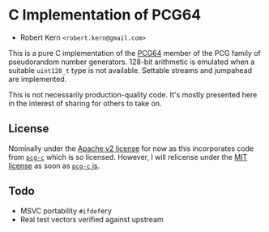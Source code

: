 # C Implementation of PCG64

* Robert Kern `<robert.kern@gmail.com>`

This is a pure C implementation of the [PCG64](http://www.pcg-random.org/)
member of the PCG family of pseudorandom number generators. 128-bit arithmetic
is emulated when a suitable `uint128_t` type is not available. Settable streams
and jumpahead are implemented.

This is not necessarily production-quality code. It's mostly presented here in
the interest of sharing for others to take on.

## License

Nominally under the [Apache v2
license](https://opensource.org/licenses/Apache-2.0) for now as this
incorporates code from [`pcg-c`](https://github.com/imneme/pcg-c) which is so
licensed.  However, I will relicense under the
[MIT license](https://opensource.org/licenses/MIT) as soon as
[`pcg-c` is](https://github.com/imneme/pcg-c/pull/4).

## Todo

* MSVC portability `#ifdef`ery
* Real test vectors verified against upstream
